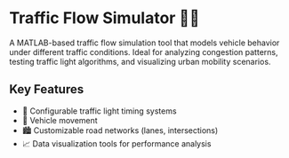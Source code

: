 # Traffic Flow Simulator 🚦🚗

A MATLAB-based traffic flow simulation tool that models vehicle behavior under different traffic conditions. Ideal for analyzing congestion patterns, testing traffic light algorithms, and visualizing urban mobility scenarios.

## Key Features
- 🚥 Configurable traffic light timing systems
- 🚗 Vehicle movement
- 🏙️ Customizable road networks (lanes, intersections)
- 📈 Data visualization tools for performance analysis



